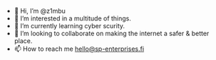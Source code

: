 - 👋 Hi, I’m @z1mbu
- 👀 I’m interested in a multitude of things.
- 🌱 I’m currently learning cyber scurity.
- 💞️ I’m looking to collaborate on making the internet a safer & better place.
- 📫 How to reach me hello@sp-enterprises.fi
